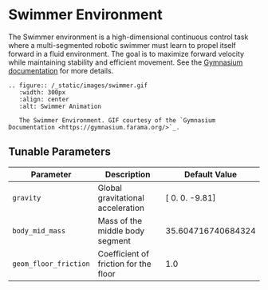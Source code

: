# Swimmer Environment

The Swimmer environment is a high-dimensional continuous control task where a multi-segmented robotic swimmer must learn to propel itself forward in a fluid environment. The goal is to maximize forward velocity while maintaining stability and efficient movement. See the [Gymnasium documentation](https://gymnasium.farama.org/environments/mujoco/swimmer/) for more details.

```{eval-rst}
.. figure:: /_static/images/swimmer.gif
   :width: 300px
   :align: center
   :alt: Swimmer Animation

   The Swimmer Environment. GIF courtesy of the `Gymnasium Documentation <https://gymnasium.farama.org/>`_.
```

## Tunable Parameters

| Parameter | Description | Default Value |
|-----------|-------------|---------------|
| `gravity` | Global gravitational acceleration | [ 0.    0.   -9.81] |
| `body_mid_mass` | Mass of the middle body segment | 35.604716740684324 |
| `geom_floor_friction` | Coefficient of friction for the floor | 1.0 |
